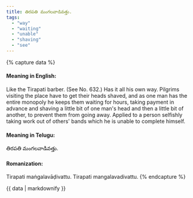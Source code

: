 ```yaml
---
title: తిరపతి మంగలవాడివత్తు.
tags:
  - "way"
  - "waiting"
  - "unable"
  - "shaving"
  - "see"
---
```


{% capture data %}
#### Meaning in English:
Like the Tirapati barber.
(See No. 632.)
Has it all his own way. Pilgrims visiting the place have to get their heads shaved, and as one man has the entire monopoly he keeps them waiting for hours, taking payment in advance and shaving a little bit of one man's head and then a little bit of another, to prevent them from going away.
Applied to a person selfishly taking work out of others' bands which he is unable to complete himself.

#### Meaning in Telugu:
తిరపతి మంగలవాడివత్తు.

#### Romanization:
Tirapati maṅgalavāḍivattu.
Tirapati mangalavadivattu.
{% endcapture %}

{{ data | markdownify }}

